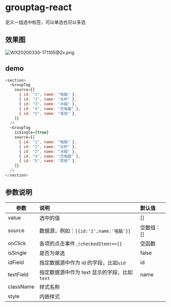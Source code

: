 # grouptag-react

定义一组选中标签，可以单选也可以多选

## 效果图

![WX20200330-171105@2x.png](https://i.loli.net/2020/03/30/2f6yTezxahA9j7W.png)

## demo

```js
<section>
  <GroupTag
    source={[
      { id: "1", name: "电脑" },
      { id: "2", name: "水杯" },
      { id: "3", name: "冰箱" },
      { id: "4", name: "充电器" },
      { id: "5", name: "其他" },
    ]}
  />
  <GroupTag
    isSingle={true}
    source={[
      { id: "1", name: "电脑" },
      { id: "2", name: "水杯" },
      { id: "3", name: "冰箱" },
      { id: "4", name: "充电器" },
      { id: "5", name: "其他" },
    ]}
  />
</section>
```

## 参数说明

| 参数      | 说明                                         | 默认值     |
| --------- | :------------------------------------------- | :--------- |
| value     | 选中的值                                     | []         |
| source    | 数据源，例如：`[{id:'1',name:'电脑'}]`       | 空数组：[] |
| onClick   | 各项的点击事件 ,`(checkedItem)=>{}`          | 空函数     |
| isSingle  | 是否为单选                                   | false      |
| idField   | 指定数据源中作为 id 的字段，比如`uid`        | id         |
| textField | 指定数据源中作为 text 显示的字段，比如`text` | name       |
| className | 样式名称                                     |            |
| style     | 内嵌样式                                     |            |
